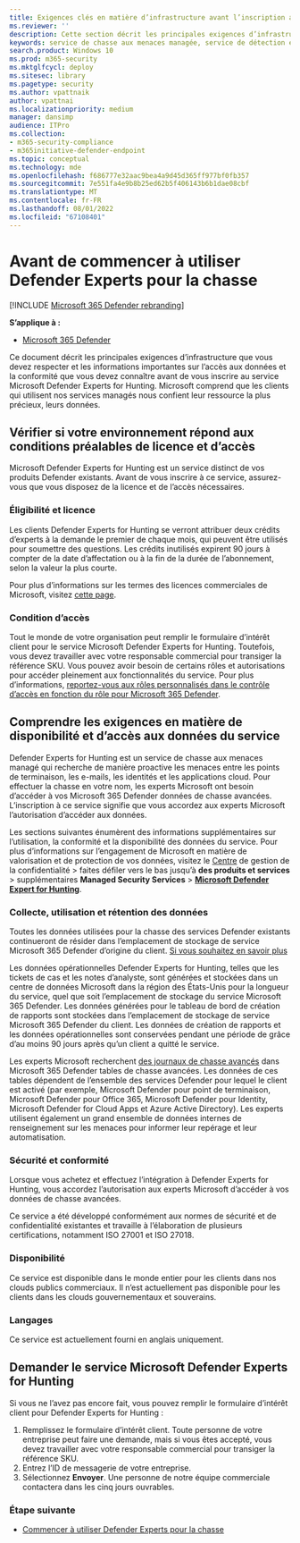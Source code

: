 ```yaml
---
title: Exigences clés en matière d’infrastructure avant l’inscription au service Microsoft Defender Experts for Hunting
ms.reviewer: ''
description: Cette section décrit les principales exigences d’infrastructure que vous devez respecter et les informations importantes sur l’accès aux données et la conformité
keywords: service de chasse aux menaces managée, service de détection et de réponse managée (MDR), MTE, Spécialistes des menaces Microsoft, MTE-TAN, notification d’experts defender, notification d’attaque ciblée, Microsoft Defender Experts pour la chasse, la chasse aux menaces et l’analyse.
search.product: Windows 10
ms.prod: m365-security
ms.mktglfcycl: deploy
ms.sitesec: library
ms.pagetype: security
ms.author: vpattnaik
author: vpattnai
ms.localizationpriority: medium
manager: dansimp
audience: ITPro
ms.collection:
- m365-security-compliance
- m365initiative-defender-endpoint
ms.topic: conceptual
ms.technology: mde
ms.openlocfilehash: f686777e32aac9bea4a9d45d365ff977bf0fb357
ms.sourcegitcommit: 7e551fa4e9b8b25ed62b5f406143b6b1dae08cbf
ms.translationtype: MT
ms.contentlocale: fr-FR
ms.lasthandoff: 08/01/2022
ms.locfileid: "67108401"
---
```

# <a name="before-you-begin-using-defender-experts-for-hunting"></a>Avant de commencer à utiliser Defender Experts pour la chasse

[!INCLUDE [Microsoft 365 Defender rebranding](../../includes/microsoft-defender.md)]

**S’applique à :**

- [Microsoft 365 Defender](https://go.microsoft.com/fwlink/?linkid=2118804)

Ce document décrit les principales exigences d’infrastructure que vous devez respecter et les informations importantes sur l’accès aux données et la conformité que vous devez connaître avant de vous inscrire au service Microsoft Defender Experts for Hunting. Microsoft comprend que les clients qui utilisent nos services managés nous confient leur ressource la plus précieux, leurs données.

## <a name="check-if-your-environment-meets-licensing-and-access-prerequisites"></a>Vérifier si votre environnement répond aux conditions préalables de licence et d’accès

Microsoft Defender Experts for Hunting est un service distinct de vos produits Defender existants. Avant de vous inscrire à ce service, assurez-vous que vous disposez de la licence et de l’accès nécessaires. 

### <a name="eligibility-and-licensing"></a>Éligibilité et licence

Les clients Defender Experts for Hunting se verront attribuer deux crédits d’experts à la demande le premier de chaque mois, qui peuvent être utilisés pour soumettre des questions. Les crédits inutilisés expirent 90 jours à compter de la date d’affectation ou à la fin de la durée de l’abonnement, selon la valeur la plus courte.

Pour plus d’informations sur les termes des licences commerciales de Microsoft, visitez [cette page](https://www.microsoft.com/licensing/terms/productoffering/Microsoft365/MCA).

### <a name="access-requirements"></a>Condition d’accès

Tout le monde de votre organisation peut remplir le formulaire d’intérêt client pour le service Microsoft Defender Experts for Hunting. Toutefois, vous devez travailler avec votre responsable commercial pour transiger la référence SKU. Vous pouvez avoir besoin de certains rôles et autorisations pour accéder pleinement aux fonctionnalités du service. Pour plus d’informations, [reportez-vous aux rôles personnalisés dans le contrôle d’accès en fonction du rôle pour Microsoft 365 Defender](custom-roles.md).

## <a name="understand-the-services-availability-and-data-access-requirements"></a>Comprendre les exigences en matière de disponibilité et d’accès aux données du service

Defender Experts for Hunting est un service de chasse aux menaces managé qui recherche de manière proactive les menaces entre les points de terminaison, les e-mails, les identités et les applications cloud. Pour effectuer la chasse en votre nom, les experts Microsoft ont besoin d’accéder à vos Microsoft 365 Defender données de chasse avancées. L’inscription à ce service signifie que vous accordez aux experts Microsoft l’autorisation d’accéder aux données.

Les sections suivantes énumèrent des informations supplémentaires sur l’utilisation, la conformité et la disponibilité des données du service. Pour plus d’informations sur l’engagement de Microsoft en matière de valorisation et de protection de vos données, visitez le [Centre](https://aka.ms/trustcenter-dex4hunting) de gestion de la confidentialité > faites défiler vers le bas jusqu’à **des produits et services** >  supplémentaires **Managed Security Services** > [**Microsoft Defender Expert for Hunting**](https://query.prod.cms.rt.microsoft.com/cms/api/am/binary/RE51fRH).

### <a name="data-collection-usage-and-retention"></a>Collecte, utilisation et rétention des données

Toutes les données utilisées pour la chasse des services Defender existants continueront de résider dans l’emplacement de stockage de service Microsoft 365 Defender d’origine du client. [Si vous souhaitez en savoir plus](../../enterprise/o365-data-locations.md)

Les données opérationnelles Defender Experts for Hunting, telles que les tickets de cas et les notes d’analyste, sont générées et stockées dans un centre de données Microsoft dans la région des États-Unis pour la longueur du service, quel que soit l’emplacement de stockage du service Microsoft 365 Defender. Les données générées pour le tableau de bord de création de rapports sont stockées dans l’emplacement de stockage de service Microsoft 365 Defender du client. Les données de création de rapports et les données opérationnelles sont conservées pendant une période de grâce d’au moins 90 jours après qu’un client a quitté le service.

Les experts Microsoft recherchent [des journaux de chasse avancés](../../security/defender/advanced-hunting-schema-tables.md) dans Microsoft 365 Defender tables de chasse avancées. Les données de ces tables dépendent de l’ensemble des services Defender pour lequel le client est activé (par exemple, Microsoft Defender pour point de terminaison, Microsoft Defender pour Office 365, Microsoft Defender pour Identity, Microsoft Defender for Cloud Apps et Azure Active Directory). Les experts utilisent également un grand ensemble de données internes de renseignement sur les menaces pour informer leur repérage et leur automatisation.

### <a name="security-and-compliance"></a>Sécurité et conformité

Lorsque vous achetez et effectuez l’intégration à Defender Experts for Hunting, vous accordez l’autorisation aux experts Microsoft d’accéder à vos données de chasse avancées.

Ce service a été développé conformément aux normes de sécurité et de confidentialité existantes et travaille à l’élaboration de plusieurs certifications, notamment ISO 27001 et ISO 27018.

### <a name="availability"></a>Disponibilité

Ce service est disponible dans le monde entier pour les clients dans nos clouds publics commerciaux. Il n’est actuellement pas disponible pour les clients dans les clouds gouvernementaux et souverains.

### <a name="languages"></a>Langages

Ce service est actuellement fourni en anglais uniquement.

## <a name="apply-for-microsoft-defender-experts-for-hunting-service"></a>Demander le service Microsoft Defender Experts for Hunting

Si vous ne l’avez pas encore fait, vous pouvez remplir le formulaire d’intérêt client pour Defender Experts for Hunting :

1. Remplissez le formulaire d’intérêt client. Toute personne de votre entreprise peut faire une demande, mais si vous êtes accepté, vous devez travailler avec votre responsable commercial pour transiger la référence SKU.
2. Entrez l’ID de messagerie de votre entreprise.
3. Sélectionnez **Envoyer**. Une personne de notre équipe commerciale contactera dans les cinq jours ouvrables.


### <a name="next-step"></a>Étape suivante

- [Commencer à utiliser Defender Experts pour la chasse](onboarding-defender-experts-for-hunting.md)
